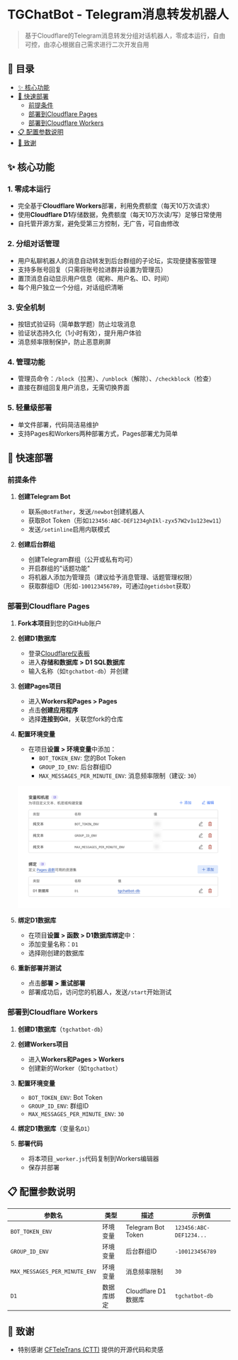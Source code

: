 # TGChatBot - Telegram消息转发机器人

> 基于Cloudflare的Telegram消息转发分组对话机器人，零成本运行，自由可控，由凉心根据自己需求进行二次开发自用

## 📑 目录

- [✨ 核心功能](#-核心功能)
- [🚀 快速部署](#-快速部署)
  - [前提条件](#前提条件)
  - [部署到Cloudflare Pages](#部署到cloudflare-pages)
  - [部署到Cloudflare Workers](#部署到cloudflare-workers)
- [📋 配置参数说明](#-配置参数说明)
- [🙏 致谢](#-致谢)

## ✨ 核心功能

### 1. 零成本运行
- 完全基于**Cloudflare Workers**部署，利用免费额度（每天10万次请求）
- 使用**Cloudflare D1**存储数据，免费额度（每天10万次读/写）足够日常使用
- 自托管开源方案，避免受第三方控制，无广告，可自由修改

### 2. 分组对话管理
- 用户私聊机器人的消息自动转发到后台群组的子论坛，实现便捷客服管理
- 支持多账号回复（只需将账号拉进群并设置为管理员）
- 置顶消息自动显示用户信息（昵称、用户名、ID、时间）
- 每个用户独立一个分组，对话组织清晰

### 3. 安全机制
- 按钮式验证码（简单数学题）防止垃圾消息
- 验证状态持久化（1小时有效），提升用户体验
- 消息频率限制保护，防止恶意刷屏

### 4. 管理功能
- 管理员命令：`/block`（拉黑）、`/unblock`（解除）、`/checkblock`（检查）
- 直接在群组回复用户消息，无需切换界面

### 5. 轻量级部署
- 单文件部署，代码简洁易维护
- 支持Pages和Workers两种部署方式，Pages部署尤为简单

## 🚀 快速部署

### 前提条件

1. **创建Telegram Bot**
   - 联系`@BotFather`，发送`/newbot`创建机器人
   - 获取Bot Token（形如`123456:ABC-DEF1234ghIkl-zyx57W2v1u123ew11`）
   - 发送`/setinline`启用内联模式

2. **创建后台群组**
   - 创建Telegram群组（公开或私有均可）
   - 开启群组的"话题功能"
   - 将机器人添加为管理员（建议给予消息管理、话题管理权限）
   - 获取群组ID（形如`-100123456789`，可通过`@getidsbot`获取）

### 部署到Cloudflare Pages

1. **Fork本项目**到您的GitHub账户

2. **创建D1数据库**
   - 登录[Cloudflare仪表板](https://dash.cloudflare.com/)
   - 进入**存储和数据库 > D1 SQL数据库**
   - 输入名称（如`tgchatbot-db`）并创建

3. **创建Pages项目**
   - 进入**Workers和Pages > Pages**
   - 点击**创建应用程序**
   - 选择**连接到Git**，关联您fork的仓库

4. **配置环境变量**
   - 在项目**设置 > 环境变量**中添加：
     - `BOT_TOKEN_ENV`: 您的Bot Token
     - `GROUP_ID_ENV`: 后台群组ID
     - `MAX_MESSAGES_PER_MINUTE_ENV`: 消息频率限制（建议: `30`）

   ![变量配置示例](images/2025-05-05_20.38.37.png)

5. **绑定D1数据库**
   - 在项目**设置 > 函数 > D1数据库绑定**中：
   - 添加变量名称：`D1`
   - 选择刚创建的数据库

6. **重新部署并测试**
   - 点击**部署 > 重试部署**
   - 部署成功后，访问您的机器人，发送`/start`开始测试

### 部署到Cloudflare Workers

1. **创建D1数据库**（`tgchatbot-db`）

2. **创建Workers项目**
   - 进入**Workers和Pages > Workers**
   - 创建新的Worker（如`tgchatbot`）

3. **配置环境变量**
   - `BOT_TOKEN_ENV`: Bot Token
   - `GROUP_ID_ENV`: 群组ID
   - `MAX_MESSAGES_PER_MINUTE_ENV`: `30`

4. **绑定D1数据库**（变量名`D1`）

5. **部署代码**
   - 将本项目`_worker.js`代码复制到Workers编辑器
   - 保存并部署

## 📋 配置参数说明

| **参数名** | **类型** | **描述** | **示例值** |
|------------|----------|----------|------------|
| `BOT_TOKEN_ENV` | 环境变量 | Telegram Bot Token | `123456:ABC-DEF1234...` |
| `GROUP_ID_ENV` | 环境变量 | 后台群组ID | `-100123456789` |
| `MAX_MESSAGES_PER_MINUTE_ENV` | 环境变量 | 消息频率限制 | `30` |
| `D1` | 数据库绑定 | Cloudflare D1数据库 | `tgchatbot-db` |

## 🙏 致谢

- 特别感谢 [CFTeleTrans (CTT)](https://github.com/iawooo/ctt) 提供的开源代码和灵感
